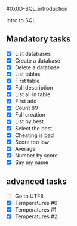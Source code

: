 #0x0D-SQL\_introduction

Intro to SQL

## Mandatory tasks
- [x] List databases
- [x] Create a database
- [x] Delete a database
- [x] List tables
- [x] First table
- [x] Full description
- [x] List all in table
- [x] First add
- [x] Count 89
- [x] Full creation
- [x] List by best
- [x] Select the best
- [x] Cheating is bad
- [x] Score too low
- [x] Average
- [x] Number by score
- [x] Say my name
## advanced tasks
- [ ] Go to UTF8
- [x] Temperatures #0
- [x] Temperatures #1
- [x] Temperatures #2

